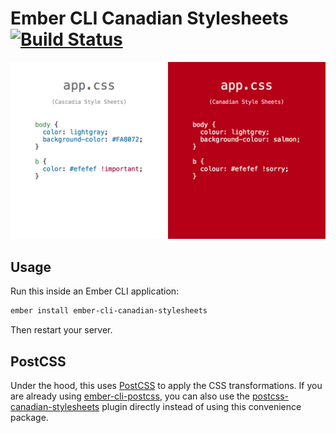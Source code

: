 # Ember CLI Canadian Stylesheets [![Build Status](https://travis-ci.org/chancancode/ember-cli-canadian-stylesheets.svg)](https://travis-ci.org/chancancode/ember-cli-canadian-stylesheets)

![Canadian stylesheets](canadian-stylesheets.png)

## Usage

Run this inside an Ember CLI application:

```sh
ember install ember-cli-canadian-stylesheets
```

Then restart your server.

## PostCSS

Under the hood, this uses [PostCSS] to apply the CSS transformations. If you are
already using [ember-cli-postcss](https://github.com/jeffjewiss/ember-cli-postcss),
you can also use the [postcss-canadian-stylesheets](https://github.com/chancancode/postcss-canadian-stylesheets)
plugin directly instead of using this convenience package.

[PostCSS]: https://github.com/postcss/postcss
